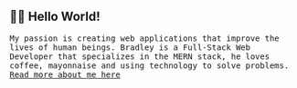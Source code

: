 <h2 align="left"> 👨‍💻 Hello World!</h2>
<p align="left">
<samp>My passion is creating web applications that improve the lives of human beings. Bradley is a Full-Stack Web Developer that specializes in the MERN stack, he loves coffee, mayonnaise and using technology to solve problems. <br /> <a href="https://bradleymubenga.web.app" target="_blank">Read more about me here<a/></samp>
</p>
